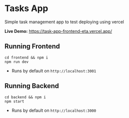 # Tasks App

Simple task management app to test deploying using vercel

**Live Demo:** https://task-app-frontend-eta.vercel.app/

## Running Frontend

```
cd frontend && npm i
npm run dev
```

-   Runs by default on `http://localhost:3001`

## Running Backend

```
cd backend && npm i
npm start
```

-   Runs by default on `http://localhost:3000`
